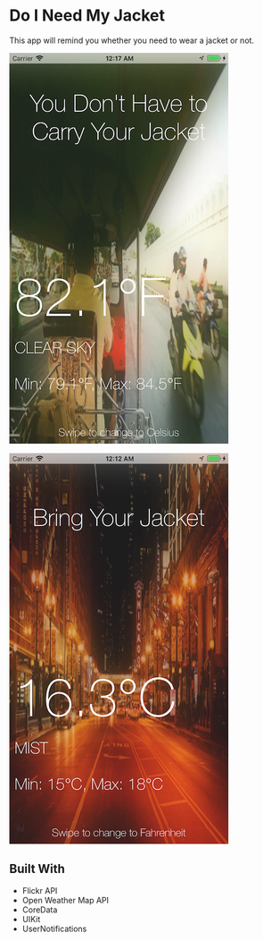# Do I Need My Jacket

This app will remind you whether you need to wear a jacket or not.

![alt text](https://raw.githubusercontent.com/leanhduy1998/Do-I-Need-My-Jacket/master/Simulator%20Screen%20Shot%20-%20iPhone%208%20Plus%20-%202017-11-24%20at%2000.17.19.png)

![alt text](https://raw.githubusercontent.com/leanhduy1998/Do-I-Need-My-Jacket/master/Simulator%20Screen%20Shot%20-%20iPhone%208%20Plus%20-%202017-11-24%20at%2000.12.07.png)

## Built With

* Flickr API
* Open Weather Map API
* CoreData
* UIKit
* UserNotifications

